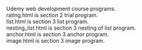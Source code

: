 Udemy web development course programs.<br>
rating.html is section 2 trial program.<br>
list.html is section 3 list program.<br>
nesting_list.html is section 3 nesting of list program.<br>
anchor.html is section 3 anchor program.<br>
image.html is section 3 image program.
